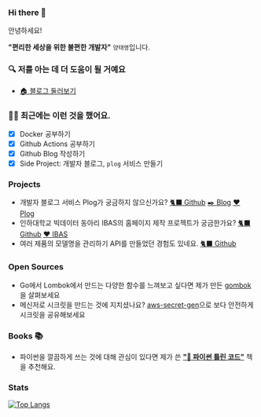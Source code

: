 ### Hi there 👋

안녕하세요! 

**"편리한 세상을 위한 불편한 개발자"** `양태영`입니다.

### 🔍 저를 아는 데 더 도움이 될 거예요
- [🏠 블로그 둘러보기](https://yangtaeyoung.github.io/)


### 🧑‍💻 최근에는 이런 것을 했어요.
- [x] Docker 공부하기
- [x] Github Actions 공부하기
- [x] Github Blog 작성하기
- [x] Side Project:  개발자 블로그, `plog` 서비스 만들기 

### Projects
- 개발자 블로그 서비스 Plog가 궁금하지 않으신가요? [🐈‍⬛  Github](https://github.com/project-555) [✒️  Blog](https://project-555.github.io/) [❤️  Plog](https://www.plogcareers.net/)
- 인하대학교 빅데이터 동아리 IBAS의 홈페이지 제작 프로젝트가 궁금한가요? [🐈‍⬛  Github](https://github.com/YangTaeyoung/Inhabas.com) [❤️  IBAS](https://www.inhabas.com)
- 여러 제품의 모델명을 관리하기 API를 만들었던 경험도 있네요. [🐈‍⬛ Github](https://github.com/MaPDuck)

### Open Sources
 - Go에서 Lombok에서 만드는 다양한 함수를 느껴보고 싶다면 제가 만든 [gombok](https://github.com/YangTaeyoung/gombok)을 살펴보세요
 - 메신저로 시크릿을 만드는 것에 지치셨나요? [aws-secret-gen](https://github.com/YangTaeyoung/aws-secret-gen)으로 보다 안전하게 시크릿을 공유해보세요

### Books 📚
- 파이썬을 깔끔하게 쓰는 것에 대해 관심이 있다면 제가 쓴 [**"📘 파이썬 틀린 코드"**](https://wikidocs.net/book/8131) 책을 추천해요. 

### Stats
[![Top Langs](https://github-readme-stats.vercel.app/api/top-langs/?username=YangTaeyoung&hide=javascript,html,css,jupyter%20notebook,vue,php,scss)](https://github.com/anuraghazra/github-readme-stats)

<!--
**YangTaeyoung/YangTaeyoung** is a ✨ _special_ ✨ repository because its `README.md` (this file) appears on your GitHub profile.

Here are some ideas to get you started:

- 🔭 I’m currently working on ...
- 🌱 I’m currently learning ...
- 👯 I’m looking to collaborate on ...
- 🤔 I’m looking for help with ...
- 💬 Ask me about ...
- 📫 How to reach me: ...
- 😄 Pronouns: ...
- ⚡ Fun fact: ...
-->
